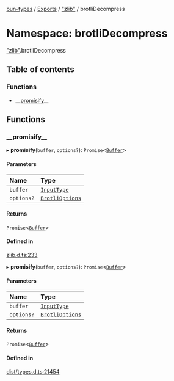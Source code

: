 [bun-types](https://github.com/oven-sh/bun-types/blob/master/api-docs/README.md) / [Exports](https://github.com/oven-sh/bun-types/blob/master/api-docs/modules.md) / ["zlib"](https://github.com/oven-sh/bun-types/blob/master/api-docs/modules/zlib_.md) / brotliDecompress

# Namespace: brotliDecompress

["zlib"](https://github.com/oven-sh/bun-types/blob/master/api-docs/modules/zlib_.md).brotliDecompress

## Table of contents

### Functions

- [\_\_promisify\_\_](https://github.com/oven-sh/bun-types/blob/master/api-docs/modules/zlib_.brotliDecompress.md#__promisify__)

## Functions

### \_\_promisify\_\_

▸ **__promisify__**(`buffer`, `options?`): `Promise`<[`Buffer`](https://github.com/oven-sh/bun-types/blob/master/api-docs/modules/buffer_.md#buffer)\>

#### Parameters

| Name | Type |
| :------ | :------ |
| `buffer` | [`InputType`](https://github.com/oven-sh/bun-types/blob/master/api-docs/modules/zlib_.md#inputtype) |
| `options?` | [`BrotliOptions`](https://github.com/oven-sh/bun-types/blob/master/api-docs/interfaces/zlib_.BrotliOptions.md) |

#### Returns

`Promise`<[`Buffer`](https://github.com/oven-sh/bun-types/blob/master/api-docs/modules/buffer_.md#buffer)\>

#### Defined in

[zlib.d.ts:233](https://github.com/valgaze/bun-types/blob/6f8dbf8/zlib.d.ts#L233)

▸ **__promisify__**(`buffer`, `options?`): `Promise`<[`Buffer`](https://github.com/oven-sh/bun-types/blob/master/api-docs/modules/buffer_.md#buffer)\>

#### Parameters

| Name | Type |
| :------ | :------ |
| `buffer` | [`InputType`](https://github.com/oven-sh/bun-types/blob/master/api-docs/modules/zlib_.md#inputtype) |
| `options?` | [`BrotliOptions`](https://github.com/oven-sh/bun-types/blob/master/api-docs/interfaces/zlib_.BrotliOptions.md) |

#### Returns

`Promise`<[`Buffer`](https://github.com/oven-sh/bun-types/blob/master/api-docs/modules/buffer_.md#buffer)\>

#### Defined in

[dist/types.d.ts:21454](https://github.com/valgaze/bun-types/blob/6f8dbf8/dist/types.d.ts#L21454)
